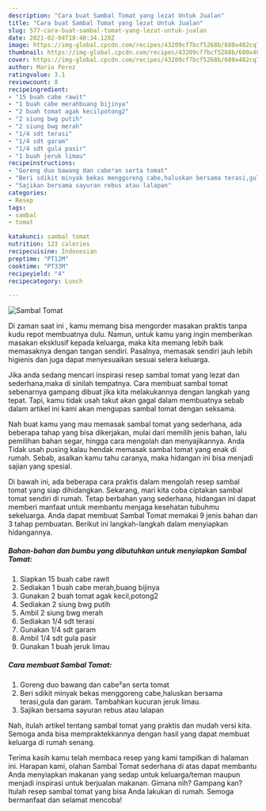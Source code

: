 ```yaml
---
description: "Cara buat Sambal Tomat yang lezat Untuk Jualan"
title: "Cara buat Sambal Tomat yang lezat Untuk Jualan"
slug: 577-cara-buat-sambal-tomat-yang-lezat-untuk-jualan
date: 2021-02-04T18:40:34.120Z
image: https://img-global.cpcdn.com/recipes/43209cf7bcf5268b/680x482cq70/sambal-tomat-foto-resep-utama.jpg
thumbnail: https://img-global.cpcdn.com/recipes/43209cf7bcf5268b/680x482cq70/sambal-tomat-foto-resep-utama.jpg
cover: https://img-global.cpcdn.com/recipes/43209cf7bcf5268b/680x482cq70/sambal-tomat-foto-resep-utama.jpg
author: Mario Perez
ratingvalue: 3.1
reviewcount: 8
recipeingredient:
- "15 buah cabe rawit"
- "1 buah cabe merahbuang bijinya"
- "2 buah tomat agak kecilpotong2"
- "2 siung bwg putih"
- "2 siung bwg merah"
- "1/4 sdt terasi"
- "1/4 sdt garam"
- "1/4 sdt gula pasir"
- "1 buah jeruk limau"
recipeinstructions:
- "Goreng duo bawang dan cabe²an serta tomat"
- "Beri sdikit minyak bekas menggoreng cabe,haluskan bersama terasi,gula dan garam. Tambahkan kucuran jeruk limau."
- "Sajikan bersama sayuran rebus atau lalapan"
categories:
- Resep
tags:
- sambal
- tomat

katakunci: sambal tomat 
nutrition: 123 calories
recipecuisine: Indonesian
preptime: "PT12M"
cooktime: "PT33M"
recipeyield: "4"
recipecategory: Lunch

---
```



![Sambal Tomat](https://img-global.cpcdn.com/recipes/43209cf7bcf5268b/680x482cq70/sambal-tomat-foto-resep-utama.jpg)

Di zaman  saat ini , kamu memang bisa mengorder masakan praktis tanpa kudu repot membuatnya dulu. Namun, untuk kamu yang ingin memberikan masakan eksklusif kepada keluarga, maka kita memang lebih baik memasaknya dengan tangan sendiri. Pasalnya, memasak sendiri jauh lebih higienis dan juga dapat menyesuaikan sesuai selera keluarga.

Jika anda sedang mencari inspirasi resep sambal tomat yang lezat dan sederhana,maka di sinilah tempatnya. Cara membuat sambal tomat  sebenarnya gampang dibuat jika kita melakukannya dengan langkah yang tepat. Tapi, kamu tidak usah takut akan gagal dalam membuatnya 
sebab dalam artikel ini kami akan mengupas sambal tomat dengan seksama.  



Nah buat kamu yang mau memasak sambal tomat yang sederhana, ada beberapa tahap yang bisa dikerjakan, mulai dari memilih jenis bahan, lalu pemilihan bahan segar, hingga cara mengolah dan menyajikannya. Anda Tidak usah pusing kalau hendak memasak sambal tomat yang enak di rumah. Sebab, asalkan kamu  tahu caranya, maka hidangan ini bisa menjadi sajian yang spesial.

Di bawah ini, ada beberapa cara praktis  dalam mengolah resep sambal tomat yang siap dihidangkan. Sekarang, mari kita coba ciptakan sambal tomat sendiri di rumah. Tetap berbahan yang sederhana, hidangan ini dapat memberi manfaat untuk membantu menjaga kesehatan tubuhmu sekeluarga. Anda dapat membuat Sambal Tomat memakai 9 jenis bahan dan 3 tahap pembuatan. Berikut ini langkah-langkah dalam menyiapkan hidangannya.

<!--inarticleads1-->

##### Bahan-bahan dan bumbu yang dibutuhkan untuk menyiapkan Sambal Tomat:

1. Siapkan 15 buah cabe rawit
1. Sediakan 1 buah cabe merah,buang bijinya
1. Gunakan 2 buah tomat agak kecil,potong2
1. Sediakan 2 siung bwg putih
1. Ambil 2 siung bwg merah
1. Sediakan 1/4 sdt terasi
1. Gunakan 1/4 sdt garam
1. Ambil 1/4 sdt gula pasir
1. Gunakan 1 buah jeruk limau




<!--inarticleads2-->

##### Cara membuat Sambal Tomat:

1. Goreng duo bawang dan cabe²an serta tomat
1. Beri sdikit minyak bekas menggoreng cabe,haluskan bersama terasi,gula dan garam. Tambahkan kucuran jeruk limau.
1. Sajikan bersama sayuran rebus atau lalapan




Nah, itulah artikel tentang  sambal tomat  yang praktis dan mudah versi kita. Semoga anda bisa mempraktekkannya dengan hasil yang dapat membuat keluarga di rumah senang. 

Terima kasih kamu telah membaca resep yang kami tampilkan di halaman ini. Harapan kami, olahan  Sambal Tomat sederhana di atas dapat membantu Anda menyiapkan makanan yang sedap untuk keluarga/teman maupun menjadi inspirasi untuk berjualan makanan. Gimana nih? Gampang kan? Itulah resep sambal tomat yang bisa Anda lakukan di rumah. Semoga bermanfaat dan selamat mencoba!

